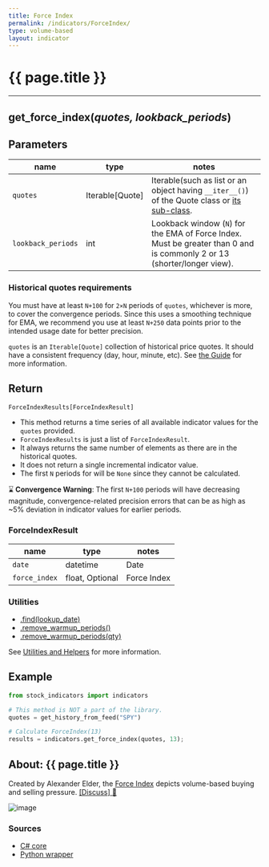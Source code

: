 ```yaml
---
title: Force Index
permalink: /indicators/ForceIndex/
type: volume-based
layout: indicator
---
```


# {{ page.title }}
<hr>

## **get_force_index**(*quotes, lookback_periods*)

## Parameters

| name | type | notes
| -- |-- |--
| `quotes` | Iterable[Quote] | Iterable(such as list or an object having `__iter__()`) of the Quote class or [its sub-class]({{site.baseurl}}/guide/#using-custom-quote-classes).
| `lookback_periods` | int | Lookback window (`N`) for the EMA of Force Index.  Must be greater than 0 and is commonly 2 or 13 (shorter/longer view).

### Historical quotes requirements

You must have at least `N+100` for `2×N` periods of `quotes`, whichever is more, to cover the convergence periods.  Since this uses a smoothing technique for EMA, we recommend you use at least `N+250` data points prior to the intended usage date for better precision.

`quotes` is an `Iterable[Quote]` collection of historical price quotes.  It should have a consistent frequency (day, hour, minute, etc).  See [the Guide]({{site.baseurl}}/guide/#historical-quotes) for more information.

## Return

```python
ForceIndexResults[ForceIndexResult]
```

- This method returns a time series of all available indicator values for the `quotes` provided.
- `ForceIndexResults` is just a list of `ForceIndexResult`.
- It always returns the same number of elements as there are in the historical quotes.
- It does not return a single incremental indicator value.
- The first `N` periods for will be `None` since they cannot be calculated.

:hourglass: **Convergence Warning**: The first `N+100` periods will have decreasing magnitude, convergence-related precision errors that can be as high as ~5% deviation in indicator values for earlier periods.

### ForceIndexResult

| name | type | notes
| -- |-- |--
| `date` | datetime | Date
| `force_index` | float, Optional | Force Index

### Utilities

- [.find(lookup_date)]({{site.baseurl}}/utilities#find-indicator-result-by-date)
- [.remove_warmup_periods()]({{site.baseurl}}/utilities#remove-warmup-periods)
- [.remove_warmup_periods(qty)]({{site.baseurl}}/utilities#remove-warmup-periods)

See [Utilities and Helpers]({{site.baseurl}}/utilities#utilities-for-indicator-results) for more information.

## Example

```python
from stock_indicators import indicators

# This method is NOT a part of the library.
quotes = get_history_from_feed("SPY")

# Calculate ForceIndex(13)
results = indicators.get_force_index(quotes, 13);
```

## About: {{ page.title }}

Created by Alexander Elder, the [Force Index](https://en.wikipedia.org/wiki/Force_index) depicts volume-based buying and selling pressure.
[[Discuss] :speech_balloon:]({{site.github.base_repository_url}}/discussions/382 "Community discussion about this indicator")

![image]({{site.charturl}}/ForceIndex.png)

### Sources

- [C# core]({{site.base_sourceurl}}/e-k/ForceIndex/ForceIndex.cs)
- [Python wrapper]({{site.sourceurl}}/force_index.py)

